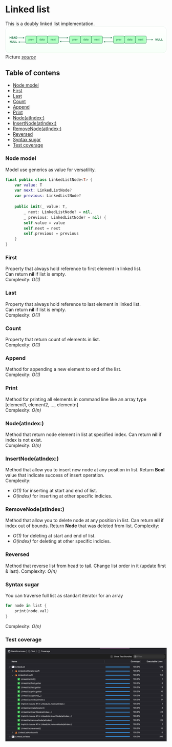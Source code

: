 # Linked list
This is a doubly linked list implementation.  
![Doubly linked list](DLL1.png)  
Picture [*source*](https://www.geeksforgeeks.org/data-structures/linked-list/doubly-linked-list/)

## Table of contens
- [Node model](#node-model)
- [First](#first)
- [Last](#last)
- [Count](#count)
- [Append](#append)
- [Print](#print)
- [Node(atIndex:)](#nodeAt)
- [InsertNode(atIndex:)](#insertAt)
- [RemoveNode(atIndex:)](#removeAt)
- [Reversed](#reversed)
- [Syntax sugar](#syntax-sugar)
- [Test coverage](#test-coverage)

### Node model
Model use generics as value for versatility.
```swift
final public class LinkedListNode<T> {
    var value: T
    var next: LinkedListNode?
    var previous: LinkedListNode?
    
    public init(_ value: T, 
		_ next: LinkedListNode? = nil, 
		_ previous: LinkedListNode? = nil) {
        self.value = value
        self.next = next
        self.previous = previous
    }
}
```


### First
Property that always hold reference to first element in linked list.  
Can return **nil** if list is empty.  
Complexity: *O(1)*

### Last
Property that always hold reference to last element in linked list.  
Can return **nil** if list is empty.  
Complexity: *O(1)*

### Count
Property that return count of elements in list.  
Complexity: *O(1)*

### Append
Method for appending a new element to end of the list.  
Complexity: *O(1)* 

### Print
Method for printing all elements in command line like an array type [element1, element2, ..., elementn]  
Complexity: *O(n)*

<a name="nodeAt"></a>
### Node(atIndex:)
Method that return node element in list at specified index.  Can return **nil** if index is not exist.  
Complexity: *O(n)*

<a name="insertAt"></a>
### InsertNode(atIndex:)
Method that allow you to insert new node at any position in list. Return **Bool** value that indicate success of insert operation.  
Complexity: 
- *O(1)* for inserting at start and end of list.  
- *O(index)* for inserting at other specific indicies.

<a name="removeAt"></a>
### RemoveNode(atIndex:)
Method that allow you to delete node at any position in list. Can return **nil** if index out of bounds. Return **Node** that was deleted from list.
Complexity:
- *O(1)* for deleting at start and end of list.
- *O(index)* for deleting at other specific indicies.

### Reversed
Method that reverse list from head to tail. Change list order in it (update first & last).
Complexity: *O(n)*

### Syntax sugar
You can traverse full list as standart iterator for an array
```swift
for node in list {
    print(node.val)
}
```
Complexity: *O(n)*

### Test coverage
![test-coverage](LinkedListTests.png)